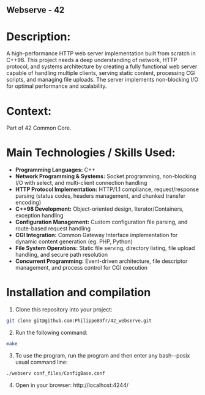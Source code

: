 ## Webserve - 42

# Description:
A high-performance HTTP web server implementation built from scratch in C++98. This project needs a deep understanding of network, HTTP protocol, and systems architecture by creating a fully functional web server capable of handling multiple clients, serving static content, processing CGI scripts, and managing file uploads. The server implements non-blocking I/O for optimal performance and scalability.

# Context:
Part of 42 Common Core.

# Main Technologies / Skills Used:

- **Programming Languages:** C++
- **Network Programming & Systems:** Socket programming, non-blocking I/O with select, and multi-client connection handling
- **HTTP Protocol Implementation:** HTTP/1.1 compliance, request/response parsing (status codes, headers management, and chunked transfer encoding)
- **C++98 Development:** Object-oriented design, Iterator/Containers, exception handling
- **Configuration Management:** Custom configuration file parsing, and route-based request handling
- **CGI Integration:** Common Gateway Interface implementation for dynamic content generation (eg. PHP, Python)
- **File System Operations:** Static file serving, directory listing, file upload handling, and secure path resolution
- **Concurrent Programming:** Event-driven architecture, file descriptor management, and process control for CGI execution

# Installation and compilation
1. Clone this repository into your project:
```bash
git clone git@github.com:Philippe89fr/42_webserve.git
```
2. Run the following command:
```bash
make 
```
3. To use the program, run the program and then enter any bash--posix usual command line:
```bash
./webserv conf_files/ConfigBase.conf
```
4. Open in your browser: http://localhost:4244/
